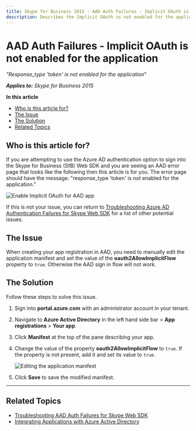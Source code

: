 ```yaml
---
title: Skype for Business 2015 - AAD Auth Failures - Implicit OAuth is not enabled for the application
description: Describes the Implicit OAuth is not enabled for the application error and provides the appropriate solution guidance.
---
```

# AAD Auth Failures - Implicit OAuth is not enabled for the application

_"Response_type 'token' is not enabled for the application_"

_**Applies to:** Skype for Business 2015_

**In this article**
- [Who is this article for?](#audience)
- [The Issue](#issue)
- [The Solution](#solution)
- [Related Topics](#related-topics)

<a name="audience"></a>
## Who is this article for?

If you are attempting to use the Azure AD authentication option to sign into the Skype for Business (SfB) Web SDK and you are seeing an AAD error page that looks like the following then this article is for you. The error page should have the message: "response_type 'token' is not enabled for the application."

![Enable Implicit OAuth for AAD app](../../../images/troubleshooting/auth/TokenNotEnabled.PNG)

If this is not your issue, you can return to [Troubleshooting Azure AD Authentication Failures for Skype Web SDK](./AADAuthFailures.md) for a list of other potential issues.

<a name="issue"></a>
## The Issue

When creating your app registration in AAD, you need to manually edit the application manifest and set the value of the **oauth2AllowImplicitFlow** property to `true`. Otherwise the AAD sign in flow will not work.

<a name="solution"></a>
## The Solution

Follow these steps to solve this issue.

1. Sign into **portal.azure.com** with an administrator account in your tenant.
2. Navigate to **Azure Active Directory** in the left hand side bar > **App registrations** > **Your app**.
3. Click **Manifest** at the top of the pane describing your app.
4. Change the value of the property **oauth2AllowImplicitFlow** to `true`. If the property is not present, add it and set its value to `true`.

   ![Editing the application manifest](../../../images/troubleshooting/auth/AADEditManifest.PNG)

5. Click **Save** to save the modified manifest.

---

<a name="related-topics"></a>
## Related Topics

- [Troubleshooting AAD Auth Failures for Skype Web SDK](./AADAuthFailures.md)
- [Integrating Applications with Azure Active Directory](/azure/active-directory/active-directory-integrating-applications)
